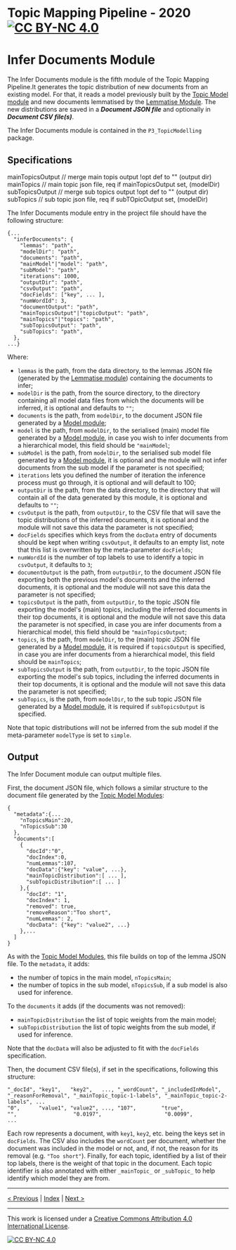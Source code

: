 # Topic Mapping Pipeline - 2020 [![CC BY-NC 4.0][cc-by-nc-shield]][cc-by-nc]
# Infer Documents Module

The Infer Documents module is the fifth module of the Topic Mapping Pipeline.It generates the topic distribution of new 
documents from an existing model. For that, it reads a model previously built by the 
[Topic Model module](ModelModule.md) and new documents lemmatised by the [Lemmatise Module](LemmatiseModule.md).
The new distributions are saved in a ***Document JSON file*** and optionally in ***Document CSV file(s)***.
 
The Infer Documents module is contained in the `P3_TopicModelling` package.

## Specifications

mainTopicsOutput //  merge main topis output !opt def to "" (output dir)
mainTopics // main topic json file, req if mainTopicsOutput set, (modelDir)
subTopicsOutput // merge sub topics output !opt def to "" (output dir)
subTopics // sub topic json file, req if subTOpicOutput set, (modelDir)

The Infer Documents module entry in the project file should have the following structure:
```json5
{...
  "inferDocuments": {
    "lemmas": "path",
    "modelDir": "path",
    "documents": "path",
    "mainModel"|"model": "path",
    "subModel": "path",
    "iterations": 1000,
    "outputDir": "path",
    "csvOutput": "path",
    "docFields": ["key", ... ],
    "numWordId": 3,
    "documentOutput": "path",
    "mainTopicsOutput"|"topicOutput": "path",
    "mainTopics"|"topics": "path",
    "subTopicsOutput": "path",
    "subTopics": "path",
  },
...}
```
Where:
- `lemmas` is the path, from the data directory, to the lemmas JSON file (generated by the [Lemmatise module](LemmatiseModule.md))
  containing the documents to infer;
- `modelDir` is the path, from the source directory, to the directory containing all model data files from which the
  documents will be inferred, it is optional and defaults to `""`;
- `documents` is the path, from `modelDir`, to the document JSON file generated by a [Model module](ModelModule.md);
- `model` is the path, from `modelDir`, to the serialised (main) model file generated by a [Model module](ModelModule.md),
  in case you wish to infer documents from a hierarchical model, this field should be `"mainModel`;
- `subModel` is the path, from `modelDir`, to the serialised sub model file generated by a [Model module](ModelModule.md),
  it is optional and the module will not infer documents from the sub model if the parameter is not specified;
- `iterations` lets you defined the number of iteration the inference process must go through, it is optional and will
  default to 100;
- `outputDir` is the path, from the data directory, to the directory that will contain all of the data generated by this
  module, it is optional and defaults to `""`;
- `csvOutput` is the path, from `outputDir`, to the CSV file that will save the topic distributions of the inferred
  documents, it is optional and the module will not save this data the parameter is not specified;
- `docFields` specifies which keys from the `docData` entry of documents should be kept when writing `csvOutput`,
  it defaults to an empty list, note that this list is overwritten by the meta-parameter `docFields`;
- `numWordId` is the number of top labels to use to identify a topic in `csvOutput`, it defaults to `3`;
- `documentOutput` is the path, from `outputDir`, to the document JSON file exporting both the previous model's documents
  and the inferred documents, it is optional and the module will not save this data the parameter is not specified;
- `topicsOutput` is the path, from `outputDir`, to the topic JSON file exporting the model's (main) topics, including the
  inferred documents in their top documents, it is optional and the  module will not save this data the parameter is
  not specified, in case you are infer documents from a hierarchical model, this field should be `"mainTopicsOutput`;
- `topics`, is the path, from `modelDir`, to the (main) topic JSON file generated by a [Model module](ModelModule.md),
  it is required if `topicsOutput` is specified, in case you are infer documents from a hierarchical model, this field
  should be `mainTopics`;
- `subTopicsOutput` is the path, from `outputDir`, to the topic JSON file exporting the model's sub topics, including the
  inferred documents in their top documents, it is optional and the  module will not save this data the parameter is
  not specified;
- `subTopics`, is the path, from `modelDir`, to the sub topic JSON file generated by a [Model module](ModelModule.md),
  it is required if `subTopicsOutput` is specified.

Note that topic distributions will not be inferred from the sub model if the meta-parameter `modelType` is set to
`simple`.

## Output

The Infer Document module can output multiple files.

First, the document JSON file, which follows a similar structure to the document file generated by the
[Topic Model Modules](ModelModule.md):
```json5
{
  "metadata":{...
    "nTopicsMain":20,
    "nTopicsSub":30
  },
  "documents":[
    {
      "docId":"0",
      "docIndex":0,
      "numLemmas":107,
      "docData":{"key": "value", ...},
      "mainTopicDistribution":[ ... ],
      "subTopicDistribution":[ ... ]
    },{
      "docId": "1",
      "docIndex": 1,
      "removed": true,
      "removeReason":"Too short",
      "numLemmas": 2,
      "docData": {"key": "value2", ...}
    },...
  ]
}
```
As with the [Topic Model Modules](ModelModule.md), this file builds on top of the lemma JSON file. To the `metadata`, 
it adds:
- the number of topics in the main model, `nTopicsMain`;
- the number of topics in the sub model, `nTopicsSub`, if a sub model is also used for inference.

To the `documents` it adds (if the documents was not removed):
- `mainTopicDistribution` the list of topic weights from the main model;
- `subTopicDistribution` the list of topic weights from the sub model, if used for inference.

Note that the `docData` will also be adjusted to fit with the `docFields` specification.

Then, the document CSV file(s), if set in the specifications, following this structure:
```csv
"_docId", "key1",   "key2",   ..., "_wordCount", "_includedInModel", "_reasonForRemoval", "_mainTopic_topic-1-labels", "_mainTopic_topic-2-labels", ...
"0",      "value1", "value2", ..., "107",        "true",             "",                  "0.0197",                    "0.0099",                    ...
```
Each row represents a document, with `key1`, `key2`, etc. being the keys set in `docFields`. The CSV also includes the 
`wordCount` per document, whether the document was included in the model or not, and, if not, the reason for its 
removal (e.g. `"Too short"`). Finally, for each topic, identified by a list of their top labels, there is the weight of
that topic in the document. Each topic identifier is also annotated with either `_mainTopic_` or `_subTopic_` to help
identify which model they are from. 

---

[< Previous](ExportModule.md) | [Index](index.md) | [Next >](LabelIndexModule.md)

---
This work is licensed under a [Creative Commons Attribution 4.0 International
License][cc-by-nc].

[![CC BY-NC 4.0][cc-by-nc-image]][cc-by-nc]

[cc-by-nc]: http://creativecommons.org/licenses/by-nc/4.0/
[cc-by-nc-image]: https://i.creativecommons.org/l/by-nc/4.0/88x31.png
[cc-by-nc-shield]: https://img.shields.io/badge/License-CC%20BY--NC%204.0-lightgrey.svg
